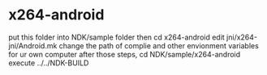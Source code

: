 x264-android
============ 
put this folder into NDK/sample folder then cd x264-android
edit jni/x264-jni/Android.mk change the path of complie and other envionment variables for ur own computer
after those steps, cd NDK/sample/x264-android execute ../../NDK-BUILD
